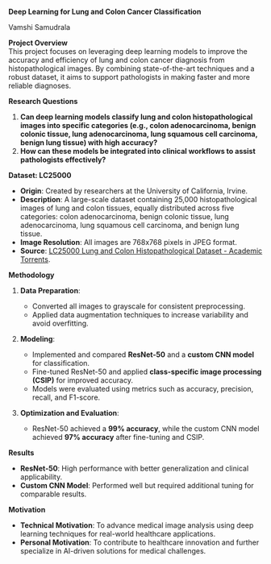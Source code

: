 **Deep Learning for Lung and Colon Cancer Classification**


Vamshi Samudrala


**Project Overview**  
This project focuses on leveraging deep learning models to improve the accuracy and efficiency of lung and colon cancer diagnosis from histopathological images. By combining state-of-the-art techniques and a robust dataset, it aims to support pathologists in making faster and more reliable diagnoses.  

 **Research Questions**  
1. **Can deep learning models classify lung and colon histopathological images into specific categories (e.g., colon adenocarcinoma, benign colonic tissue, lung adenocarcinoma, lung squamous cell carcinoma, benign lung tissue) with high accuracy?**  
2. **How can these models be integrated into clinical workflows to assist pathologists effectively?**  

**Dataset: LC25000**
- **Origin**: Created by researchers at the University of California, Irvine.  
- **Description**: A large-scale dataset containing 25,000 histopathological images of lung and colon tissues, equally distributed across five categories: colon adenocarcinoma, benign colonic tissue, lung adenocarcinoma, lung squamous cell carcinoma, and benign lung tissue.  
- **Image Resolution**: All images are 768x768 pixels in JPEG format.  
- **Source**: [LC25000 Lung and Colon Histopathological Dataset - Academic Torrents](https://academictorrents.com/details/5d7d4b76380c47168027f6e2d58aa6d2fefb08b1).  

**Methodology**
1. **Data Preparation**:  
   - Converted all images to grayscale for consistent preprocessing.  
   - Applied data augmentation techniques to increase variability and avoid overfitting.  

2. **Modeling**:
   - Implemented and compared **ResNet-50** and a **custom CNN model** for classification.  
   - Fine-tuned ResNet-50 and applied **class-specific image processing (CSIP)** for improved accuracy.  
   - Models were evaluated using metrics such as accuracy, precision, recall, and F1-score.  

3. **Optimization and Evaluation**:  
   - ResNet-50 achieved a **99% accuracy**, while the custom CNN model achieved **97% accuracy** after fine-tuning and CSIP.  

**Results**  
- **ResNet-50**: High performance with better generalization and clinical applicability.  
- **Custom CNN Model**: Performed well but required additional tuning for comparable results.  


**Motivation**
- **Technical Motivation**: To advance medical image analysis using deep learning techniques for real-world healthcare applications.  
- **Personal Motivation**: To contribute to healthcare innovation and further specialize in AI-driven solutions for medical challenges.  
